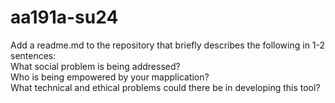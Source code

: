 # aa191a-su24

Add a readme.md to the repository that briefly describes the following in 1-2 sentences: \
What social problem is being addressed? \
Who is being empowered by your mapplication? \
What technical and ethical problems could there be in developing this tool?
